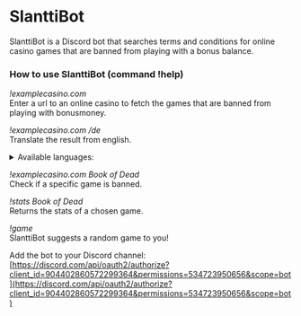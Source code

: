 # SlanttiBot

SlanttiBot is a Discord bot that searches terms and conditions for online casino games that are banned from playing with a bonus balance.

### How to use SlanttiBot (command !help)

*!examplecasino.com<br>*
Enter a url to an online casino to fetch the games that are banned from playing with bonusmoney.

*!examplecasino.com /de<br>*
Translate the result from english.
<details><summary>Available languages:</summary>
arabic: ar<br>
bulgarian: bg<br>
catalan: ca<br>
chinese (simplified): zh-CN<br>
chinese (traditional): zh-TW<br>
croatian: hr<br>
czech: cs<br>
danish: da<br>
dutch: nl<br>
estonian: et<br>
finnish: fi<br>
french: fr<br>
german: de<br>
greek: el<br>
hungarian: hu<br>
icelandic: is<br>
italian: it<br>
japanese: ja<br>
korean: ko<br>
latvian: lv<br>
lithuanian: lt<br>
norwegian: no<br>
polish: pl<br>
portuguese: pt<br>
russian: ru<br>
slovak: sk<br>
slovenian: sl<br>
spanish: es<br>
swedish: sv<br>
turkish: tr<br>
</details>

*!examplecasino.com Book of Dead<br>*
Check if a specific game is banned.

*!stats Book of Dead<br>*
Returns the stats of a chosen game.

*!game<br>*
SlanttiBot suggests a random game to you!

Add the bot to your Discord channel: [https://discord.com/api/oauth2/authorize?client_id=904402860572299364&permissions=534723950656&scope=bot](https://discord.com/api/oauth2/authorize?client_id=904402860572299364&permissions=534723950656&scope=bot)

